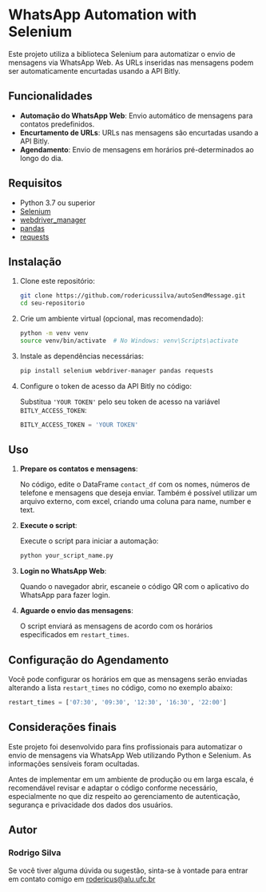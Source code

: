 # WhatsApp Automation with Selenium

Este projeto utiliza a biblioteca Selenium para automatizar o envio de mensagens via WhatsApp Web. As URLs inseridas nas mensagens podem ser automaticamente encurtadas usando a API Bitly.

## Funcionalidades

- **Automação do WhatsApp Web**: Envio automático de mensagens para contatos predefinidos.
- **Encurtamento de URLs**: URLs nas mensagens são encurtadas usando a API Bitly.
- **Agendamento**: Envio de mensagens em horários pré-determinados ao longo do dia.

## Requisitos

- Python 3.7 ou superior
- [Selenium](https://www.selenium.dev/)
- [webdriver_manager](https://pypi.org/project/webdriver-manager/)
- [pandas](https://pandas.pydata.org/)
- [requests](https://pypi.org/project/requests/)

## Instalação

1. Clone este repositório:

    ```bash
    git clone https://github.com/rodericussilva/autoSendMessage.git
    cd seu-repositorio
    ```

2. Crie um ambiente virtual (opcional, mas recomendado):

    ```bash
    python -m venv venv
    source venv/bin/activate  # No Windows: venv\Scripts\activate
    ```

3. Instale as dependências necessárias:

    ```bash
    pip install selenium webdriver-manager pandas requests
    ```

4. Configure o token de acesso da API Bitly no código:

    Substitua `'YOUR TOKEN'` pelo seu token de acesso na variável `BITLY_ACCESS_TOKEN`:

    ```python
    BITLY_ACCESS_TOKEN = 'YOUR TOKEN'
    ```

## Uso

1. **Prepare os contatos e mensagens**:

   No código, edite o DataFrame `contact_df` com os nomes, números de telefone e mensagens que deseja enviar.
   Também é possível utilizar um arquivo externo, com excel, criando uma coluna para name, number e text.

3. **Execute o script**:

    Execute o script para iniciar a automação:

    ```bash
    python your_script_name.py
    ```

4. **Login no WhatsApp Web**:

    Quando o navegador abrir, escaneie o código QR com o aplicativo do WhatsApp para fazer login.

5. **Aguarde o envio das mensagens**:

    O script enviará as mensagens de acordo com os horários especificados em `restart_times`.

## Configuração do Agendamento

Você pode configurar os horários em que as mensagens serão enviadas alterando a lista `restart_times` no código, como no exemplo abaixo:

```python
restart_times = ['07:30', '09:30', '12:30', '16:30', '22:00']
```

## Considerações finais

  Este projeto foi desenvolvido para fins profissionais para automatizar o envio de mensagens via WhatsApp Web utilizando Python e Selenium. As informações sensíveis foram ocultadas.

  Antes de implementar em um ambiente de produção ou em larga escala, é recomendável revisar e adaptar o código conforme necessário, especialmente no que diz respeito ao gerenciamento de autenticação, segurança e privacidade dos dados dos usuários.

## Autor

### Rodrigo Silva
Se você tiver alguma dúvida ou sugestão, sinta-se à vontade para entrar em contato comigo em rodericus@alu.ufc.br
